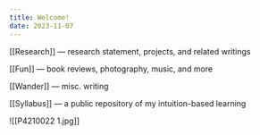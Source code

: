 ```yaml
---
title: Welcome!
date: 2023-11-07
---
```

[[Research]] — research statement, projects, and related writings

[[Fun]] — book reviews, photography, music, and more

[[Wander]] — misc. writing

[[Syllabus]] — a public repository of my intuition-based learning

![[P4210022 1.jpg]]